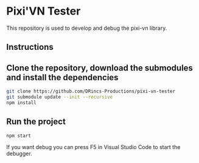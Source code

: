 # Pixi'VN Tester

This repository is used to develop and debug the pixi-vn library.

## Instructions

## Clone the repository, download the submodules and install the dependencies

```bash
git clone https://github.com/DRincs-Productions/pixi-vn-tester
git submodule update --init --recursive
npm install
```

## Run the project

```bash
npm start
```

If you want debug you can press F5 in Visual Studio Code to start the debugger.
